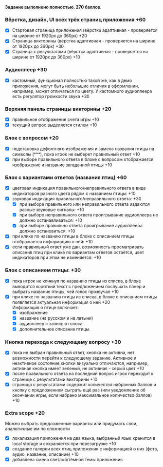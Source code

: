 **Задание выполнено полностью. 270 баллов.**

### Вёрстка, дизайн, UI всех трёх страниц приложения **+60**
  - [X] Стартовая страница приложения (вёрстка адаптивная - проверяется на ширине от 1920рх до 360рх) +20
  - [X] Страница викторины (вёрстка адаптивная - проверяется на ширине от 1920рх до 360рх) +30
  - [X] Страница с результатами (вёрстка адаптивная - проверяется на ширине от 1920рх до 360рх) +10
  
### Аудиоплеер **+30**  
  - [X] кастомный, функционал полностью такой же, как в демо приложения, могут быть небольшие отличия в оформлении, например, может отличаться по цвету. У кастомного аудиоплеера есть регулятор громкости звука +30    

### Верхняя панель страницы викторины **+20**
  - [X] правильное отображение счета игры +10
  - [X] текущий вопрос выделяется стилем +10
  
### Блок с вопросом **+20**
  - [X] подстановка дефолтного изображения и замена названия птицы на символы (\*\*\*), пока игрок не выберет правильный ответ +10
  - [X] при выборе правильного ответа в блоке с вопросом отображается изображение и название загаданной птицы +10

### Блок с вариантами ответов (названия птиц) **+60**
  - [X] цветовая индикация правильного/неправильного ответа в виде индикаторов разного цвета рядом с названием птицы: +10
  - [X] звуковая индикация правильного/неправильного ответа: +30  
    - [X] при выборе правильного или неправильного ответа издаются разные звуковые сигналы: +10
    - [X] при выборе неправильного ответа проигрывание аудиоплеера не должно останавливаться: +10
    - [X] при выборе правильно ответа проигрывание аудиоплеера должно остановиться: +10
  - [X] при клике по названию птицы в блоке с описанием птицы отображается информацию о ней: +10   
  - [X] если правильный ответ уже дан, возможность просматривать описания птиц при клике по вариантам ответов остаётся, цвет индикаторов при этом не изменяется: +10

### Блок с описанием птицы: **+30**
  - [X] пока игрок не кликнул по названию птицы из списка, в блоке выводится короткий текст с предложением послушать плеер и выбрать название птицы, чей голос прозвучал +10
  - [X] при клике по названию птицы из списка, в блоке с описанием птицы появляется актуальная информация о ней +20  
  Информация о птице включает:
    - [X] изображение
    - [X] название (на русском и на латыни)
    - [X] аудиоплеер с записью голоса
    - [X] дополнительное описание птицы.
    
### Кнопка перехода к следующему вопросу **+30**
  - [X] пока не выбран правильный ответ, кнопка не активна, нет возможности перейти к следующему заданию. Активное и неактивное состояние кнопки визуально отличаются, например, активная кнопка имеет зеленый, не активная - серый цвет +10
  - [X] после правильного ответа на последний вопрос игрок переходит к странице с результатами викторины +10  
  - [X] страница с результатами содержит количество набранных баллов и кнопку с предложением сыграть ещё раз (или уведомление об окончании игры, если набрано максимальное количество баллов) +10 
  
### Extra scope **+20**  
  Можно выбрать предложенные варианты или придумать свои, аналогичные им по сложности  
  - [X] локализация приложения на два языка, выбранный язык хранится в local storage и сохраняется при перезагрузке +10
  - [X] создание галереи всех птиц приложения c информацией о них (фото, аудио, название, описание) +10
  - [X] добавлена смена светлой/тёмной темы приложения